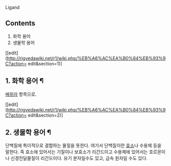 Ligand

## Contents

    

1. 화학 용어 
2. 생물학 용어 

[[edit](http://rigvedawiki.net/r1/wiki.php/%EB%A6%AC%EA%B0%84%EB%93%9C?action=
edit&section=1)]

## 1. 화학 용어 ¶

[배위자](%EB%B0%B0%EC%9C%84%EC%9E%90.md) 항목으로.

  

[[edit](http://rigvedawiki.net/r1/wiki.php/%EB%A6%AC%EA%B0%84%EB%93%9C?action=
edit&section=2)]

## 2. 생물학 용어 ¶

단백질에 특이적으로 결합하는 물질을 뜻한다. 여기서 단백질이란 [효소](%ED%9A%A8%EC%86%8C.md)나 수용체 등을 말한다.
즉 효소에 있어서는 기질이나 보효소가 리간드이고 수용체에 있어서는 호르몬이나 신경전달물질이 리간드이다. 유기 분자일수도 있고, 금속 원자일
수도 있다.

